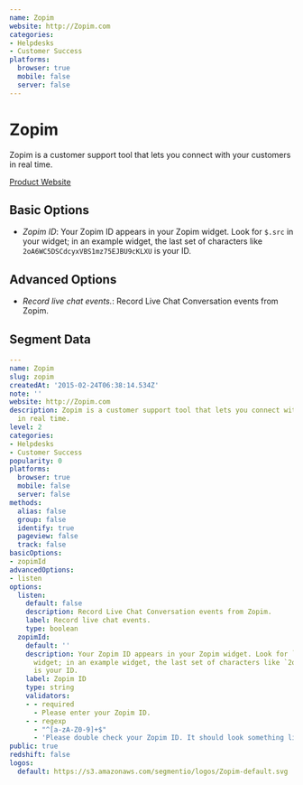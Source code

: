 ```yaml
---
name: Zopim
website: http://Zopim.com
categories:
- Helpdesks
- Customer Success
platforms:
  browser: true
  mobile: false
  server: false
---
```


# Zopim

Zopim is a customer support tool that lets you connect with your customers in real time.

[Product Website](http://Zopim.com)

## Basic Options

- *Zopim ID*: Your Zopim ID appears in your Zopim widget. Look for `$.src` in your widget; in an example widget, the last set of characters like `2oA6WC5DSCdcyxVBS1mz75EJBU9cKLXU` is your ID.

## Advanced Options

- *Record live chat events.*: Record Live Chat Conversation events from Zopim.

## Segment Data
```yaml
---
name: Zopim
slug: zopim
createdAt: '2015-02-24T06:38:14.534Z'
note: ''
website: http://Zopim.com
description: Zopim is a customer support tool that lets you connect with your customers
  in real time.
level: 2
categories:
- Helpdesks
- Customer Success
popularity: 0
platforms:
  browser: true
  mobile: false
  server: false
methods:
  alias: false
  group: false
  identify: true
  pageview: false
  track: false
basicOptions:
- zopimId
advancedOptions:
- listen
options:
  listen:
    default: false
    description: Record Live Chat Conversation events from Zopim.
    label: Record live chat events.
    type: boolean
  zopimId:
    default: ''
    description: Your Zopim ID appears in your Zopim widget. Look for `$.src` in your
      widget; in an example widget, the last set of characters like `2oA6WC5DSCdcyxVBS1mz75EJBU9cKLXU`
      is your ID.
    label: Zopim ID
    type: string
    validators:
    - - required
      - Please enter your Zopim ID.
    - - regexp
      - "^[a-zA-Z0-9]+$"
      - 'Please double check your Zopim ID. It should look something like this: `3zF6WD8DJQdcfxVzS1mz95EJBUz0KLXUGf99Sxi5JFN8oC8JpciLZg`.'
public: true
redshift: false
logos:
  default: https://s3.amazonaws.com/segmentio/logos/Zopim-default.svg

```

